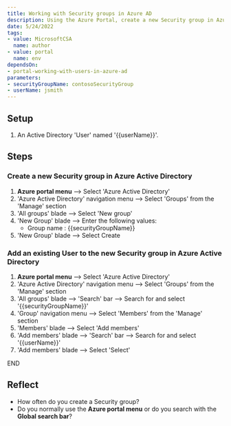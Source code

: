 ```yaml
---
title: Working with Security groups in Azure AD
description: Using the Azure Portal, create a new Security group in Azure Active Directory and add an existing User to it
date: 5/24/2022
tags:
- value: MicrosoftCSA
  name: author
- value: portal
  name: env
dependsOn:
- portal-working-with-users-in-azure-ad
parameters:
- securityGroupName: contosoSecurityGroup
- userName: jsmith
---
```


## Setup

1. An Active Directory 'User' named '{{userName}}'.

## Steps

### Create a new Security group in Azure Active Directory

1. **Azure portal menu** --> Select 'Azure Active Directory'
2. 'Azure Active Directory' navigation menu --> Select 'Groups' from the 'Manage' section
3. 'All groups' blade --> Select 'New group'
4. 'New Group' blade --> Enter the following values:
   - Group name : {{securityGroupName}}
5. 'New Group' blade --> Select Create

### Add an existing User to the new Security group in Azure Active Directory

1. **Azure portal menu** --> Select 'Azure Active Directory'
2. 'Azure Active Directory' navigation menu --> Select 'Groups' from the 'Manage' section
3. 'All groups' blade --> 'Search' bar --> Search for and select '{{securityGroupName}}'
4. 'Group' navigation menu --> Select 'Members' from the 'Manage' section
5. 'Members' blade --> Select 'Add members'
6. 'Add members' blade --> 'Search' bar --> Search for and select '{{userName}}'
7. 'Add members' blade --> Select 'Select'

END

## Reflect

- How often do you create a Security group?
- Do you normally use the **Azure portal menu** or do you search with the **Global search bar**?
